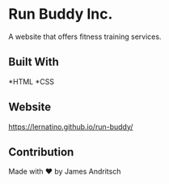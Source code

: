 # Run Buddy Inc.
A website that offers fitness training services.

## Built With
*HTML
*CSS

## Website
https://lernatino.github.io/run-buddy/

## Contribution
Made with ❤️ by James Andritsch
